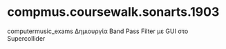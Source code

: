 # compmus.coursewalk.sonarts.1903
computermusic_exams
Δημιουργία Band Pass Filter με GUI στο Supercollider
